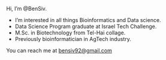 Hi, I’m @BenSiv.
- I’m interested in all things Bioinformatics and Data science.
- Data Science Program graduate at Israel Tech Challenge.
- M.Sc. in Biotechnology from Tel-Hai collage.
- Previously bioinformatician in AgTech industry.

You can reach me at bensiv92@gmail.com

<!---
BenSiv/BenSiv is a ✨ special ✨ repository because its `README.md` (this file) appears on your GitHub profile.
You can click the Preview link to take a look at your changes.
--->
